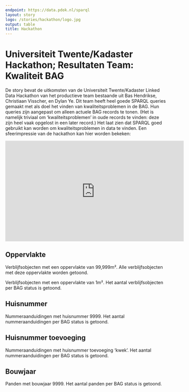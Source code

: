 ```yaml
---
endpoint: https://data.pdok.nl/sparql
layout: story
logo: /stories/hackathon/logo.jpg
output: table
title: Hackathon
---
```


# Universiteit Twente/Kadaster Hackathon; Resultaten Team: Kwaliteit BAG

De story bevat de uitkomsten van de Universiteit Twente/Kadaster Linked Data Hackathon van
het productieve team bestaande uit Bas Hendrikse, Christiaan Visscher,
en Dylan Ye.  Dit team heeft heel goede SPARQL queries gemaakt
met als doel het vinden van kwaliteitsproblemen in de BAG.  Hun queries zijn
aangepast om alleen actuele BAG records te tonen.  (Het is namelijk
triviaal om ‘kwaliteitsproblemen’ in oude records te vinden: deze zijn
heel vaak opgelost in een later record.) Het laat zien dat SPARQL goed gebruikt kan worden om kwaliteitsproblemen in data te vinden.
Een sfeerimpressie van de hackathon kan hier worden bekeken: 
<iframe width="560" height="315" src="https://www.youtube.com/embed/yak9OTOrxNU" frameborder="0" allow="autoplay; encrypted-media" allowfullscreen></iframe>

## Oppervlakte

Verblijfsobjecten met een oppervlakte van 99,999m².  Alle
verblijfsobjecten met deze oppervlakte worden getoond.


<query data-endpoint="https://data.pdok.nl/sparql" data-query-ref="oppervlakte-groot.rq" data-output="geo"></query>

Verblijfsobjecten met een oppervlakte van 1m².  Het aantal
verblijfsobjecten per BAG status is getoond.


<query data-endpoint="https://data.pdok.nl/sparql" data-query-ref="oppervlakte-klein.rq"></query>

## Huisnummer

Nummeraanduidingen met huisnummer 9999.  Het aantal nummeraanduidingen
per BAG status is getoond.


<query data-endpoint="https://data.pdok.nl/sparql" data-query-ref="huisnummer.rq"></query>

## Huisnummer toevoeging

Nummeraanduidingen met huisnummer toevoeging ‘kwek’.  Het aantal
nummeraanduidingen per BAG status is getoond.

<query data-endpoint="https://data.pdok.nl/sparql" data-query-ref="huisnummer-toevoeging.rq"></query>

## Bouwjaar

Panden met bouwjaar 9999.  Het aantal panden per BAG status is
getoond.


<query data-endpoint="https://data.pdok.nl/sparql" data-query-ref="bouwjaar.rq"></query>